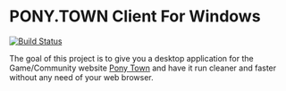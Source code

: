 # PONY.TOWN Client For Windows

[![Build Status](https://travis-ci.org/Codebreaker0/PONY.TOWN-Client.svg?branch=master)](https://travis-ci.org/Codebreaker0/PONY.TOWN-Client)

The goal of this project is to give you a desktop application for 
the Game/Community website [Pony Town](https://pony.town/) and have it
run cleaner and faster without any need of your web browser.

